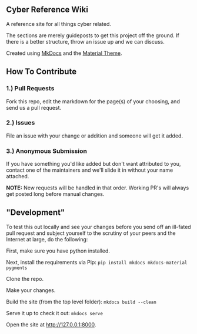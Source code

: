 ## Cyber Reference Wiki

A reference site for all things cyber related.  

The sections are merely guideposts to get this project off the ground.  If there is a better structure, throw an issue up and we can discuss.

Created using [MkDocs](http://www.mkdocs.org/) and the [Material Theme](http://squidfunk.github.io/mkdocs-material/).  

## How To Contribute

### 1.) Pull Requests  
Fork this repo, edit the markdown for the page(s) of your choosing, and send us a pull request.

### 2.) Issues
File an issue with your change or addition and someone will get it added.

### 3.) Anonymous Submission
If you have something you'd like added but don't want attributed to you, contact one of the maintainers and we'll slide it in without your name attached.

**NOTE:** New requests will be handled in that order.  Working PR's will always get posted long before manual changes.

## "Development"

To test this out locally and see your changes before you send off an ill-fated pull request and subject yourself to the scrutiny of your peers and the Internet at large, do the following:

First, make sure you have python installed.

Next, install the requirements via Pip: `pip install mkdocs mkdocs-material pygments`

Clone the repo.

Make your changes.

Build the site (from the top level folder): `mkdocs build --clean`

Serve it up to check it out: `mkdocs serve`

Open the site at http://127.0.0.1:8000.   
